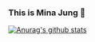 ### This is Mina Jung 👋

[![Anurag's github stats](https://github-readme-stats.vercel.app/api?username=octavesop)](https://github.com/anuraghazra/github-readme-stats)


<!--
**octavesop/octavesop** is a ✨ _special_ ✨ repository because its `README.md` (this file) appears on your GitHub profile.

Here are some ideas to get you started:

- 🔭 I’m currently working on ...
- 🌱 I’m currently learning ...
- 👯 I’m looking to collaborate on ...
- 🤔 I’m looking for help with ...
- 💬 Ask me about ...
- 📫 How to reach me: ...
- 😄 Pronouns: ...
- ⚡ Fun fact: ...
-->
